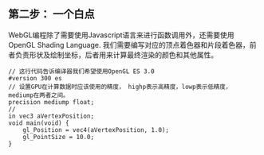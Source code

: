## 第二步： 一个白点

WebGL编程除了需要使用Javascript语言来进行函数调用外，还需要使用OpenGL Shading Language. 我们需要编写对应的顶点着色器和片段着色器，前者负责形状及绘制坐标，后者用来计算最终渲染的颜色和其他属性。



~~~~
// 这行代码告诉编译器我们希望使用OpenGL ES 3.0
#version 300 es
// 设置GPU在计算数据时应该使用的精度， highp表示高精度，lowp表示低精度， mediump在两者之间。
precision mediump float;
// 
in vec3 aVertexPosition;
void main(void) {
    gl_Position = vec4(aVertexPosition, 1.0);
    gl_PointSize = 10.0;
}
~~~~

